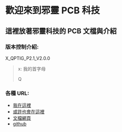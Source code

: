 # 歡迎來到邪靈 PCB 科技

## 這裡放著邪靈科技的 PCB 文檔與介紹

### 版本控制介紹:

X\_QPTIG\_P2.1\_V2.0.0&#x20;

> x: 我的首字母
>
> Q

### 各種 URL:

* [我在這裡](https://www.youtube.com/@Xie_ling_jie)
* [或許也會在這裡](https://app.gitbook.com/s/vDGtj1WZO4E32AHG6cvQ/)
* [文檔網頁](https://xie-ling-technology.gitbook.io/pcb-r-and-d-center)
* [github](https://github.com/Xie-ling-jie/PCB-document)

